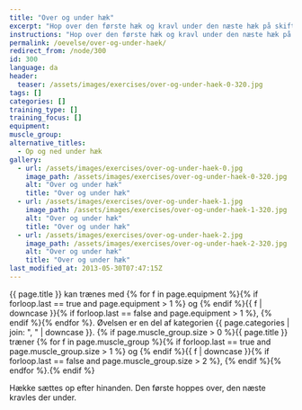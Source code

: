 ```yaml
---
title: "Over og under hæk"
excerpt: "Hop over den første hæk og kravl under den næste hæk på skift."
instructions: "Hop over den første hæk og kravl under den næste hæk på skift."
permalink: /oevelse/over-og-under-haek/
redirect_from: /node/300
id: 300
language: da
header:
  teaser: /assets/images/exercises/over-og-under-haek-0-320.jpg
tags: []
categories: []
training_type: []
training_focus: []
equipment:
muscle_group:
alternative_titles:
  - Op og ned under hæk
gallery:
  - url: /assets/images/exercises/over-og-under-haek-0.jpg
    image_path: /assets/images/exercises/over-og-under-haek-0-320.jpg
    alt: "Over og under hæk"
    title: "Over og under hæk"
  - url: /assets/images/exercises/over-og-under-haek-1.jpg
    image_path: /assets/images/exercises/over-og-under-haek-1-320.jpg
    alt: "Over og under hæk"
    title: "Over og under hæk"
  - url: /assets/images/exercises/over-og-under-haek-2.jpg
    image_path: /assets/images/exercises/over-og-under-haek-2-320.jpg
    alt: "Over og under hæk"
    title: "Over og under hæk"
last_modified_at: 2013-05-30T07:47:15Z
---
```


{{ page.title }} kan trænes med {% for f in page.equipment %}{% if forloop.last == true and page.equipment > 1 %} og {% endif %}{{ f | downcase  }}{% if forloop.last == false and page.equipment > 1 %}, {% endif %}{% endfor %}. Øvelsen er en del af kategorien {{ page.categories | join: ", " | downcase }}. {% if page.muscle_group.size > 0 %}{{ page.title }} træner {% for f in page.muscle_group %}{% if forloop.last == true and page.muscle_group.size > 1 %} og {% endif %}{{ f | downcase }}{% if forloop.last == false and page.muscle_group.size > 2 %}, {% endif %}{% endfor %}.{% endif %}

Hække sættes op efter hinanden. Den første hoppes over, den næste kravles der under.
